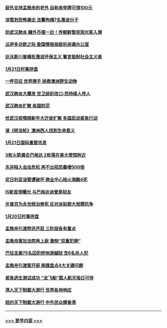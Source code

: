 #### [庭外支持孟晚舟的老外 自称来举牌可领100元](../pages/prog202/a102758092.md?t=01221511) 
#### [涉策划恐怖袭击 法警拘捕7名激进分子](../pages/prog202/a102758069.md?t=01221511) 
#### [防武汉肺炎 赚外币摆一边！传朝鲜暂拒观光客入境](../pages/prog202/a102758019.md?t=01221511) 
#### [瓜伊多访欧之际 委国情报局趁机突袭办公室](../pages/prog202/a102757999.md?t=01221511) 
#### [达沃斯川普痛批激进环保主义 誓言抵制社会主义者](../pages/prog202/a102757906.md?t=01221511) 
#### [1月21日时事拼盘](../pages/prog202/a102757893.md?t=01221511) 
#### [一呼百应 世界携手 拯救澳洲野生动物](../pages/prog202/a102757884.md?t=01221511) 
#### [武汉肺炎大爆发 世卫组织改口:恐持续人传人](../pages/prog202/a102757701.md?t=01221511) 
#### [武汉肺炎扩散 各国防范](../pages/prog202/a102757636.md?t=01221511) 
#### [忧武汉疫情随新年大迁徙扩散 多国启动紧急行动](../pages/prog202/a102757625.md?t=01221511) 
#### [读《转法轮》澳洲西人找到生命意义](../pages/prog202/a102757465.md?t=01221511) 
#### [1月21日国际重要讯息](../pages/prog202/a102757450.md?t=01221511) 
#### [3枚火箭袭击巴格达 2枚落在美大使馆附近](../pages/prog202/a102757310.md?t=01221511) 
#### [东非陷入虫虫危机 再不出招恐暴增500倍](../pages/prog202/a102757295.md?t=01221511) 
#### [尼日利亚油管遭破坏 商业中心陷火海酿4死](../pages/prog202/a102757272.md?t=01221511) 
#### [IS新首领曝光 与巴格达迪曾是狱友](../pages/prog202/a102757122.md?t=01221511) 
#### [斥普京为永世统治修宪 反对派拟掀大规模抗争](../pages/prog202/a102757022.md?t=01221511) 
#### [1月20日时事拼盘](../pages/prog202/a102757036.md?t=01221511) 
#### [孟晚舟引渡聆讯开启 三阶段各有重点](../pages/prog202/a102757006.md?t=01221511) 
#### [孟晚舟案加法院再上庭 激辩“双重犯罪”](../pages/prog202/a102756996.md?t=01221511) 
#### [巴拉圭逾75名囚犯挖地道越狱 含6名杀人犯](../pages/prog202/a102756968.md?t=01221511) 
#### [孟晚舟引渡案开庭 美媒盘点4大关键问题](../pages/prog202/a102756917.md?t=01221511) 
#### [紧急逃生测试成功 “龙飞船”载人航天指日可待](../pages/prog202/a102756957.md?t=01221511) 
#### [港人天下制裁大游行 世界各地响应](../pages/prog202/a102756878.md?t=01221511) 
#### [纽约天下制裁大游行 中外民众撑香港](../pages/prog202/a102756875.md?t=01221511) 

----
#### [ >>> 更早内容 <<< ](../indexes/prog202-earlier.md)
